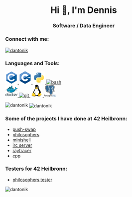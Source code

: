 <h1 align="center">Hi 👋, I'm Dennis</h1>
<h3 align="center">Software / Data Engineer</h3>

<h3 align="left">Connect with me:</h3>
<p align="left">
<a href="https://linkedin.com/in/dantonik" target="blank"><img align="center" src="https://raw.githubusercontent.com/rahuldkjain/github-profile-readme-generator/master/src/images/icons/Social/linked-in-alt.svg" alt="dantonik" height="30" width="40" /></a>
</p>

<h3 align="left">Languages and Tools:</h3>
<p align="left"> <a href="https://www.cprogramming.com/" target="_blank" rel="noreferrer"> <img src="https://raw.githubusercontent.com/devicons/devicon/master/icons/c/c-original.svg" alt="c" width="40" height="40"/> </a> <a href="https://www.w3schools.com/cpp/" target="_blank" rel="noreferrer"> <img src="https://raw.githubusercontent.com/devicons/devicon/master/icons/cplusplus/cplusplus-original.svg" alt="cplusplus" width="40" height="40"/> </a> <a href="https://www.python.org" target="_blank" rel="noreferrer"> <img src="https://raw.githubusercontent.com/devicons/devicon/master/icons/python/python-original.svg" alt="python" width="40" height="40"/> </a> <a href="https://www.gnu.org/software/bash/" target="_blank" rel="noreferrer"> <img src="https://www.vectorlogo.zone/logos/gnu_bash/gnu_bash-icon.svg" alt="bash" width="40" height="40"/> </a> </br> <a href="https://www.docker.com/" target="_blank" rel="noreferrer"> <img src="https://raw.githubusercontent.com/devicons/devicon/master/icons/docker/docker-original-wordmark.svg" alt="docker" width="40" height="40"/> </a> <a href="https://git-scm.com/" target="_blank" rel="noreferrer"> <img src="https://www.vectorlogo.zone/logos/git-scm/git-scm-icon.svg" alt="git" width="40" height="40"/> </a> <a href="https://www.linux.org/" target="_blank" rel="noreferrer"> <img src="https://raw.githubusercontent.com/devicons/devicon/master/icons/linux/linux-original.svg" alt="linux" width="40" height="40"/> </a> <a href="https://www.postgresql.org" target="_blank" rel="noreferrer"> <img src="https://raw.githubusercontent.com/devicons/devicon/master/icons/postgresql/postgresql-original-wordmark.svg" alt="postgresql" width="40" height="40"/> </a> </p>

<p><img align="left" src="https://github-readme-stats.vercel.app/api/top-langs?username=dantonik&show_icons=true&locale=en&layout=compact" alt="dantonik" /></p>

<p>&nbsp;<img align="center" src="https://github-readme-stats.vercel.app/api?username=dantonik&show_icons=true&locale=en" alt="dantonik" /></p>

<h3 align="left">Some of the projects I have done at 42 Heilbronn:</h3>
<p align="left">
  <ul>
    <li> <a href="https://github.com/dantonik/42-push-swap" target="_blank">push-swap</a> </li>
    <li> <a href="https://github.com/dantonik/42-philosophers" target="_blank">philosophers</a> </li>
    <li> <a href="https://github.com/dantonik/42-minishell" target="_blank">minishell</a> </li>
    <li> <a href="https://github.com/dantonik/42-irc" target="_blank">irc server</a> </li>
    <li> <a href="https://github.com/dantonik/mini_raytracer" target="_blank">raytracer</a> </li>
    <li> <a href="https://github.com/dantonik/42-cpp" target="_blank">cpp</a> </li>
  </ul>
</p>
<h3 align="left">Testers for 42 Heilbronn:</h3>
<p align="left">
  <ul>
    <li> <a href="https://github.com/dantonik/42-philosophers-tester" target="_blank">philosophers tester</a> </li>
  </ul>
</p>


<p align="left"> <img src="https://komarev.com/ghpvc/?username=dantonik&label=Profile%20views&color=0e75b6&style=flat" alt="dantonik" /> </p>
